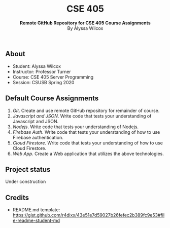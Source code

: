 <h1 align="center">CSE 405</h1>
<p align="center"><strong>Remote GitHub Repository for CSE 405 Course Assignments</strong>
<br>By Alyssa Wilcox</p>
<br/>
<h2>About</h2>

- Student: Alyssa Wilcox
- Instructor: Professor Turner
- Course: CSE 405 Server Programming
- Session: CSUSB Spring 2020

<h2>Default Course Assignments</h2>

1. *Git*. Create and use remote GitHub repository for remainder of course.
2. *Javascript and JSON*. Write code that tests your understanding of Javascript and JSON.
3. *Nodejs*. Write code that tests your understanding of Nodejs.
4. *Firebase Auth*. Write code that tests your understanding of how to use Firebase authentication.
5. *Cloud Firestore*. Write code that tests your understanding of how to use Cloud Firestore.
6. *Web App*. Create a Web application that utilizes the above technologies.

<h2>Project status</h2>
Under construction

<h2>Credits</h2>

- README.md template: https://gist.github.com/r4dixx/43e51e7d59027b26fefec2b389fc9e53#file-readme-student-md
